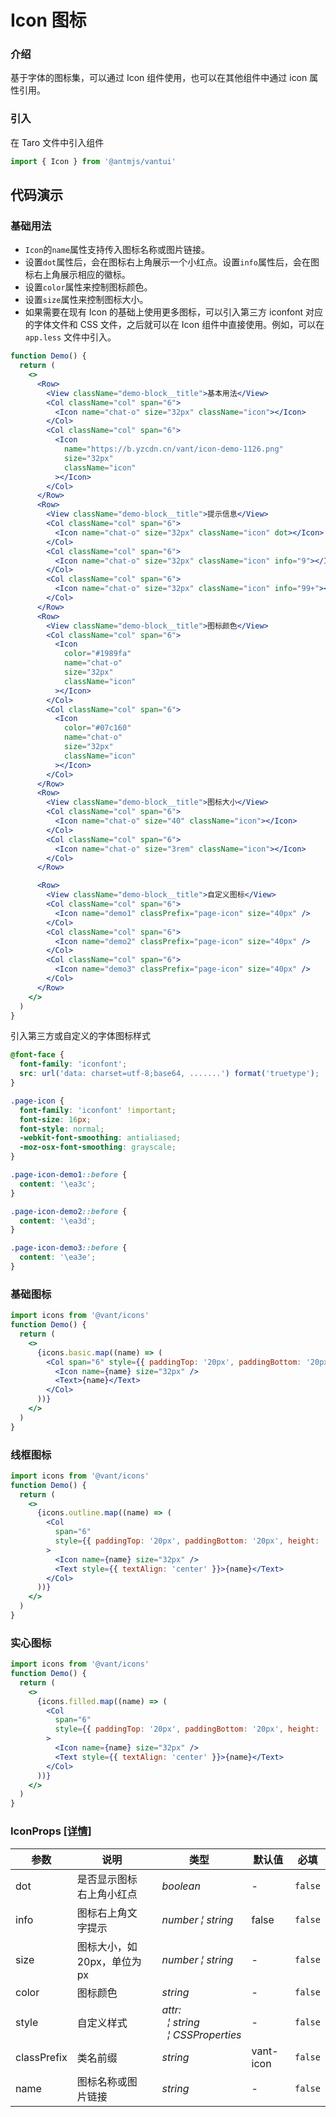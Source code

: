 # Icon 图标

### 介绍

基于字体的图标集，可以通过 Icon 组件使用，也可以在其他组件中通过 icon 属性引用。

### 引入

在 Taro 文件中引入组件

```js
import { Icon } from '@antmjs/vantui'
```

## 代码演示

### 基础用法

- `Icon`的`name`属性支持传入图标名称或图片链接。
- 设置`dot`属性后，会在图标右上角展示一个小红点。设置`info`属性后，会在图标右上角展示相应的徽标。
- 设置`color`属性来控制图标颜色。
- 设置`size`属性来控制图标大小。
- 如果需要在现有 Icon 的基础上使用更多图标，可以引入第三方 iconfont 对应的字体文件和 CSS 文件，之后就可以在 Icon 组件中直接使用。例如，可以在 `app.less` 文件中引入。

```jsx
function Demo() {
  return (
    <>
      <Row>
        <View className="demo-block__title">基本用法</View>
        <Col className="col" span="6">
          <Icon name="chat-o" size="32px" className="icon"></Icon>
        </Col>
        <Col className="col" span="6">
          <Icon
            name="https://b.yzcdn.cn/vant/icon-demo-1126.png"
            size="32px"
            className="icon"
          ></Icon>
        </Col>
      </Row>
      <Row>
        <View className="demo-block__title">提示信息</View>
        <Col className="col" span="6">
          <Icon name="chat-o" size="32px" className="icon" dot></Icon>
        </Col>
        <Col className="col" span="6">
          <Icon name="chat-o" size="32px" className="icon" info="9"></Icon>
        </Col>
        <Col className="col" span="6">
          <Icon name="chat-o" size="32px" className="icon" info="99+"></Icon>
        </Col>
      </Row>
      <Row>
        <View className="demo-block__title">图标颜色</View>
        <Col className="col" span="6">
          <Icon
            color="#1989fa"
            name="chat-o"
            size="32px"
            className="icon"
          ></Icon>
        </Col>
        <Col className="col" span="6">
          <Icon
            color="#07c160"
            name="chat-o"
            size="32px"
            className="icon"
          ></Icon>
        </Col>
      </Row>
      <Row>
        <View className="demo-block__title">图标大小</View>
        <Col className="col" span="6">
          <Icon name="chat-o" size="40" className="icon"></Icon>
        </Col>
        <Col className="col" span="6">
          <Icon name="chat-o" size="3rem" className="icon"></Icon>
        </Col>
      </Row>

      <Row>
        <View className="demo-block__title">自定义图标</View>
        <Col className="col" span="6">
          <Icon name="demo1" classPrefix="page-icon" size="40px" />
        </Col>
        <Col className="col" span="6">
          <Icon name="demo2" classPrefix="page-icon" size="40px" />
        </Col>
        <Col className="col" span="6">
          <Icon name="demo3" classPrefix="page-icon" size="40px" />
        </Col>
      </Row>
    </>
  )
}
```

引入第三方或自定义的字体图标样式

```css
@font-face {
  font-family: 'iconfont';
  src: url('data: charset=utf-8;base64, .......') format('truetype');
}

.page-icon {
  font-family: 'iconfont' !important;
  font-size: 16px;
  font-style: normal;
  -webkit-font-smoothing: antialiased;
  -moz-osx-font-smoothing: grayscale;
}

.page-icon-demo1::before {
  content: '\ea3c';
}

.page-icon-demo2::before {
  content: '\ea3d';
}

.page-icon-demo3::before {
  content: '\ea3e';
}
```

### 基础图标

```jsx
import icons from '@vant/icons'
function Demo() {
  return (
    <>
      {icons.basic.map((name) => (
        <Col span="6" style={{ paddingTop: '20px', paddingBottom: '20px' }}>
          <Icon name={name} size="32px" />
          <Text>{name}</Text>
        </Col>
      ))}
    </>
  )
}
```

### 线框图标

```jsx
import icons from '@vant/icons'
function Demo() {
  return (
    <>
      {icons.outline.map((name) => (
        <Col
          span="6"
          style={{ paddingTop: '20px', paddingBottom: '20px', height: '100px' }}
        >
          <Icon name={name} size="32px" />
          <Text style={{ textAlign: 'center' }}>{name}</Text>
        </Col>
      ))}
    </>
  )
}
```

### 实心图标

```jsx
import icons from '@vant/icons'
function Demo() {
  return (
    <>
      {icons.filled.map((name) => (
        <Col
          span="6"
          style={{ paddingTop: '20px', paddingBottom: '20px', height: '100px' }}
        >
          <Icon name={name} size="32px" />
          <Text style={{ textAlign: 'center' }}>{name}</Text>
        </Col>
      ))}
    </>
  )
}
```

### IconProps [[详情]](https://github.com/AntmJS/vantui/tree/main/packages/vantui/types/icon.d.ts)

| 参数        | 说明                         | 类型                                                                                                                              | 默认值    | 必填    |
| ----------- | ---------------------------- | --------------------------------------------------------------------------------------------------------------------------------- | --------- | ------- |
| dot         | 是否显示图标右上角小红点     | _&nbsp;&nbsp;boolean<br/>_                                                                                                        | -         | `false` |
| info        | 图标右上角文字提示           | _&nbsp;&nbsp;number&nbsp;&brvbar;&nbsp;string<br/>_                                                                               | false     | `false` |
| size        | 图标大小，如 20px，单位为 px | _&nbsp;&nbsp;number&nbsp;&brvbar;&nbsp;string<br/>_                                                                               | -         | `false` |
| color       | 图标颜色                     | _&nbsp;&nbsp;string<br/>_                                                                                                         | -         | `false` |
| style       | 自定义样式                   | _&nbsp;&nbsp;attr:<br/>&nbsp;&nbsp;&nbsp;&nbsp;&brvbar;&nbsp;string<br/>&nbsp;&nbsp;&nbsp;&nbsp;&brvbar;&nbsp;CSSProperties<br/>_ | -         | `false` |
| classPrefix | 类名前缀                     | _&nbsp;&nbsp;string<br/>_                                                                                                         | vant-icon | `false` |
| name        | 图标名称或图片链接           | _&nbsp;&nbsp;string<br/>_                                                                                                         | -         | `false` |
